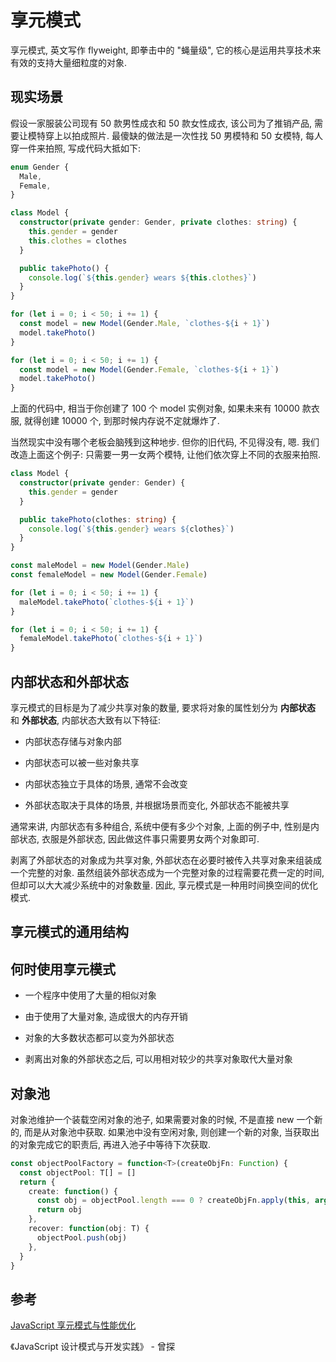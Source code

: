 # 享元模式

享元模式, 英文写作 flyweight, 即拳击中的 "蝇量级", 它的核心是运用共享技术来有效的支持大量细粒度的对象.

## 现实场景

假设一家服装公司现有 50 款男性成衣和 50 款女性成衣, 该公司为了推销产品, 需要让模特穿上以拍成照片. 最傻缺的做法是一次性找 50 男模特和 50 女模特, 每人穿一件来拍照, 写成代码大抵如下:

```ts
enum Gender {
  Male,
  Female,
}

class Model {
  constructor(private gender: Gender, private clothes: string) {
    this.gender = gender
    this.clothes = clothes
  }

  public takePhoto() {
    console.log(`${this.gender} wears ${this.clothes}`)
  }
}

for (let i = 0; i < 50; i += 1) {
  const model = new Model(Gender.Male, `clothes-${i + 1}`)
  model.takePhoto()
}

for (let i = 0; i < 50; i += 1) {
  const model = new Model(Gender.Female, `clothes-${i + 1}`)
  model.takePhoto()
}
```

上面的代码中, 相当于你创建了 100 个 model 实例对象, 如果未来有 10000 款衣服, 就得创建 10000 个, 到那时候内存说不定就爆炸了.

当然现实中没有哪个老板会脑残到这种地步. 但你的旧代码, 不见得没有, 嗯. 我们改造上面这个例子: 只需要一男一女两个模特, 让他们依次穿上不同的衣服来拍照.

```ts
class Model {
  constructor(private gender: Gender) {
    this.gender = gender
  }

  public takePhoto(clothes: string) {
    console.log(`${this.gender} wears ${clothes}`)
  }
}

const maleModel = new Model(Gender.Male)
const femaleModel = new Model(Gender.Female)

for (let i = 0; i < 50; i += 1) {
  maleModel.takePhoto(`clothes-${i + 1}`)
}

for (let i = 0; i < 50; i += 1) {
  femaleModel.takePhoto(`clothes-${i + 1}`)
}
```

## 内部状态和外部状态

享元模式的目标是为了减少共享对象的数量, 要求将对象的属性划分为 **内部状态** 和 **外部状态**, 内部状态大致有以下特征:

- 内部状态存储与对象内部

- 内部状态可以被一些对象共享

- 内部状态独立于具体的场景, 通常不会改变

- 外部状态取决于具体的场景, 并根据场景而变化, 外部状态不能被共享

通常来讲, 内部状态有多种组合, 系统中便有多少个对象, 上面的例子中, 性别是内部状态, 衣服是外部状态, 因此做这件事只需要男女两个对象即可.

剥离了外部状态的对象成为共享对象, 外部状态在必要时被传入共享对象来组装成一个完整的对象. 虽然组装外部状态成为一个完整对象的过程需要花费一定的时间, 但却可以大大减少系统中的对象数量. 因此, 享元模式是一种用时间换空间的优化模式.

## 享元模式的通用结构

## 何时使用享元模式

- 一个程序中使用了大量的相似对象

- 由于使用了大量对象, 造成很大的内存开销

- 对象的大多数状态都可以变为外部状态

- 剥离出对象的外部状态之后, 可以用相对较少的共享对象取代大量对象

## 对象池

对象池维护一个装载空闲对象的池子, 如果需要对象的时候, 不是直接 new 一个新的, 而是从对象池中获取. 如果池中没有空闲对象, 则创建一个新的对象, 当获取出的对象完成它的职责后, 再进入池子中等待下次获取.

```ts
const objectPoolFactory = function<T>(createObjFn: Function) {
  const objectPool: T[] = []
  return {
    create: function() {
      const obj = objectPool.length === 0 ? createObjFn.apply(this, arguments) : objectPool.shift()
      return obj
    },
    recover: function(obj: T) {
      objectPool.push(obj)
    },
  }
}
```

## 参考

[JavaScript 享元模式与性能优化](https://www.jianshu.com/p/536e1f6d0607)

《JavaScript 设计模式与开发实践》 - 曾探
